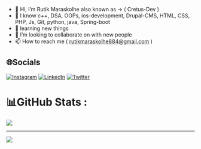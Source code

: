 - 👋 Hi, I’m  Rutik Maraskolhe also known as -> ( Cretus-Dev )
- 👀 I know c++, DSA, OOPs, ios-development, Drupal-CMS, HTML, CSS, PHP, Js, Git, python, java, Spring-boot
- 🌱 learning new things
- 💞️ I’m looking to collaborate on with new people
- 📫 How to reach me ( rutikmaraskolhe884@gmail.com )

<!---
Cretus-iosDev/Cretus-iosDev is a ✨ special ✨ repository because its `README.md` (this file) appears on your GitHub profile.
You can click the Preview link to take a look at your changes.
--->

<!-- [![@cretusdev's Holopin board](https://holopin.io/api/user/board?user=cretusdev)](https://holopin.io/@cretusdev) -->

## 🌐Socials
[![Instagram](https://img.shields.io/badge/Instagram-%23E4405F.svg?logo=Instagram&logoColor=white)](https://instagram.com/cretus_iosdev) [![LinkedIn](https://img.shields.io/badge/LinkedIn-%230077B5.svg?logo=linkedin&logoColor=white)](https://linkedin.com/in/RutikMaraskolhe)  [![Twitter](https://img.shields.io/badge/Twitter-%231DA1F2.svg?logo=Twitter&logoColor=white)](https://twitter.com/@1413Rutik) 


# 📊GitHub Stats :


![](https://github-readme-stats.vercel.app/api/top-langs/?username=Cretus-iosDev&theme=great-gatsby&hide_border=false&include_all_commits=true&count_private=false&layout=compact)



---
[![](https://visitcount.itsvg.in/api?id=Cretus-iosDev&icon=5&color=7)](https://visitcount.itsvg.in)
